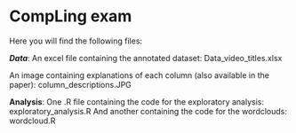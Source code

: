 # CompLing exam
Here you will find the following files:

___Data___:
An excel file containing the annotated dataset: Data_video_titles.xlsx

An image containing explanations of each column (also available in the paper): column_descriptions.JPG

__Analysis__:
One .R file containing the code for the exploratory analysis: exploratory_analysis.R
And another containing the code for the wordclouds: wordcloud.R

